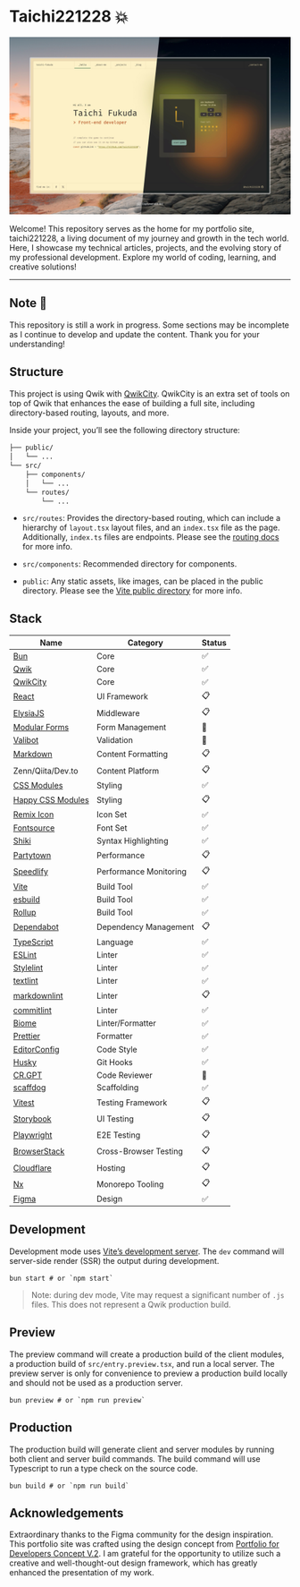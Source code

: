 # Taichi221228 :boom:

![Capture of top page](https://raw.githubusercontent.com/taichi221228/taichi221228/master/assets/main-visual.jpeg)

Welcome! This repository serves as the home for my portfolio site, taichi221228, a living document of my journey and growth in the tech world. Here, I showcase my technical articles, projects, and the evolving story of my professional development. Explore my world of coding, learning, and creative solutions!

---

## Note :construction:

This repository is still a work in progress. Some sections may be incomplete as I continue to develop and update the content. Thank you for your understanding!

## Structure

This project is using Qwik with [QwikCity](https://qwik.dev/). QwikCity is an extra set of tools on top of Qwik that enhances the ease of building a full site, including directory-based routing, layouts, and more.

Inside your project, you’ll see the following directory structure:

```
├── public/
│   └── ...
└── src/
    ├── components/
    │   └── ...
    └── routes/
        └── ...
```

- `src/routes`: Provides the directory-based routing, which can include a hierarchy of `layout.tsx` layout files, and an `index.tsx` file as the page. Additionally, `index.ts` files are endpoints. Please see the [routing docs](https://qwik.dev/docs/routing/) for more info.

- `src/components`: Recommended directory for components.

- `public`: Any static assets, like images, can be placed in the public directory. Please see the [Vite public directory](https://vitejs.dev/guide/assets.html#the-public-directory) for more info.

## Stack

| Name                                                                | Category               | Status             |
| ------------------------------------------------------------------- | ---------------------- | ------------------ |
| [Bun](https://bun.sh/)                                              | Core                   | :white_check_mark: |
| [Qwik](https://qwik.dev/)                                           | Core                   | :white_check_mark: |
| [QwikCity](https://qwik.dev/)                                       | Core                   | :white_check_mark: |
| [React](https://react.dev/)                                         | UI Framework           | :clipboard:        |
| [ElysiaJS](https://elysiajs.com/)                                   | Middleware             | :clipboard:        |
| [Modular Forms](https://modularforms.dev/)                          | Form Management        | :construction:     |
| [Valibot](https://valibot.dev/)                                     | Validation             | :construction:     |
| [Markdown](https://www.markdownguide.org/)                          | Content Formatting     | :clipboard:        |
| Zenn/Qiita/Dev.to                                                   | Content Platform       | :clipboard:        |
| [CSS Modules](https://github.com/css-modules/css-modules/)          | Styling                | :white_check_mark: |
| [Happy CSS Modules](https://github.com/mizdra/happy-css-modules/)   | Styling                | :clipboard:        |
| [Remix Icon](https://remixicon.com/)                                | Icon Set               | :white_check_mark: |
| [Fontsource](https://fontsource.org/)                               | Font Set               | :white_check_mark: |
| [Shiki](https://shiki.style/)                                       | Syntax Highlighting    | :white_check_mark: |
| [Partytown](https://partytown.builder.io/)                          | Performance            | :clipboard:        |
| [Speedlify](https://www.speedlify.dev/)                             | Performance Monitoring | :clipboard:        |
| [Vite](https://vitejs.dev/)                                         | Build Tool             | :white_check_mark: |
| [esbuild](https://esbuild.github.io/)                               | Build Tool             | :white_check_mark: |
| [Rollup](https://rollupjs.org/)                                     | Build Tool             | :white_check_mark: |
| [Dependabot](https://github.com/dependabot)                         | Dependency Management  | :clipboard:        |
| [TypeScript](https://www.typescriptlang.org/)                       | Language               | :white_check_mark: |
| [ESLint](https://eslint.org/)                                       | Linter                 | :white_check_mark: |
| [Stylelint](https://stylelint.io/)                                  | Linter                 | :white_check_mark: |
| [textlint](https://textlint.github.io/)                             | Linter                 | :white_check_mark: |
| [markdownlint](https://github.com/DavidAnson/markdownlint/)         | Linter                 | :clipboard:        |
| [commitlint](https://github.com/conventional-changelog/commitlint/) | Linter                 | :white_check_mark: |
| [Biome](https://biomejs.dev/)                                       | Linter/Formatter       | :white_check_mark: |
| [Prettier](https://prettier.io/)                                    | Formatter              | :white_check_mark: |
| [EditorConfig](https://editorconfig.org/)                           | Code Style             | :white_check_mark: |
| [Husky](https://typicode.github.io/husky/)                          | Git Hooks              | :white_check_mark: |
| [CR.GPT](https://github.com/anc95/ChatGPT-CodeReview/)              | Code Reviewer          | :construction:     |
| [scaffdog](https://scaff.dog/)                                      | Scaffolding            | :white_check_mark: |
| [Vitest](https://vitest.dev/)                                       | Testing Framework      | :clipboard:        |
| [Storybook](https://storybook.js.org/)                              | UI Testing             | :clipboard:        |
| [Playwright](https://playwright.dev/)                               | E2E Testing            | :clipboard:        |
| [BrowserStack](https://www.browserstack.com/)                       | Cross-Browser Testing  | :clipboard:        |
| [Cloudflare](https://www.cloudflare.com/)                           | Hosting                | :clipboard:        |
| [Nx](https://nx.dev/)                                               | Monorepo Tooling       | :clipboard:        |
| [Figma](https://www.figma.com/)                                     | Design                 | :white_check_mark: |

## Development

Development mode uses [Vite’s development server](https://vitejs.dev/). The `dev` command will server-side render (SSR) the output during development.

```shell
bun start # or `npm start`
```

> Note: during dev mode, Vite may request a significant number of `.js` files. This does not represent a Qwik production build.

## Preview

The preview command will create a production build of the client modules, a production build of `src/entry.preview.tsx`, and run a local server. The preview server is only for convenience to preview a production build locally and should not be used as a production server.

```shell
bun preview # or `npm run preview`
```

## Production

The production build will generate client and server modules by running both client and server build commands. The build command will use Typescript to run a type check on the source code.

```shell
bun build # or `npm run build`
```

## Acknowledgements

Extraordinary thanks to the Figma community for the design inspiration. This portfolio site was crafted using the design concept from [Portfolio for Developers Concept V.2](https://www.figma.com/community/file/1100794861710979147/portfolio-for-developers-concept-v-2). I am grateful for the opportunity to utilize such a creative and well-thought-out design framework, which has greatly enhanced the presentation of my work.
